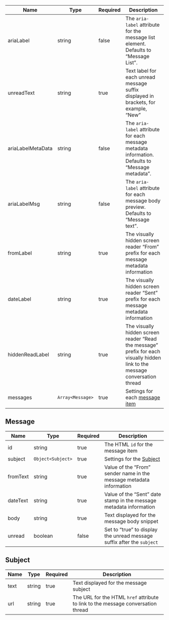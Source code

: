 | Name              | Type             | Required | Description                                                                                                                  |
| ----------------- | ---------------- | -------- | ---------------------------------------------------------------------------------------------------------------------------- |
| ariaLabel         | string           | false    | The `aria-label` attribute for the message list element. Defaults to “Message List”.                                         |
| unreadText        | string           | true     | Text label for each unread message suffix displayed in brackets, for example, “New”                                          |
| ariaLabelMetaData | string           | false    | The `aria-label` attribute for each message metadata information. Defaults to “Message metadata”.                            |
| ariaLabelMsg      | string           | false    | The `aria-label` attribute for each message body preview. Defaults to “Message text”.                                        |
| fromLabel         | string           | true     | The visually hidden screen reader “From” prefix for each message metadata information                                        |
| dateLabel         | string           | true     | The visually hidden screen reader “Sent” prefix for each message metadata information                                        |
| hiddenReadLabel   | string           | true     | The visually hidden screen reader “Read the message” prefix for each visually hidden link to the message conversation thread |
| messages          | `Array<Message>` | true     | Settings for each [message item](#message)                                                                                   |

## Message

| Name     | Type              | Required | Description                                                            |
| -------- | ----------------- | -------- | ---------------------------------------------------------------------- |
| id       | string            | true     | The HTML `id` for the message item                                     |
| subject  | `Object<Subject>` | true     | Settings for the [Subject](#subject)                                   |
| fromText | string            | true     | Value of the “From” sender name in the message metadata information    |
| dateText | string            | true     | Value of the “Sent” date stamp in the message metadata information     |
| body     | string            | true     | Text displayed for the message body snippet                            |
| unread   | boolean           | false    | Set to “true” to display the unread message suffix after the `subject` |

## Subject

| Name | Type   | Required | Description                                                                      |
| ---- | ------ | -------- | -------------------------------------------------------------------------------- |
| text | string | true     | Text displayed for the message subject                                           |
| url  | string | true     | The URL for the HTML `href` attribute to link to the message conversation thread |
